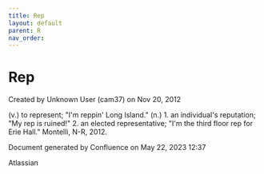 ```yaml
---
title: Rep
layout: default
parent: R
nav_order:
---
```


# Rep

Created by  Unknown User (cam37) on Nov 20, 2012

(v.) to represent; &quot;I'm reppin' Long Island.&quot; (n.) 1. an individual's reputation; &quot;My rep is ruined!&quot; 2. an elected representative; &quot;I'm the third floor rep for Erie Hall.&quot; Montelli, N-R, 2012.

Document generated by Confluence on May 22, 2023 12:37

Atlassian
